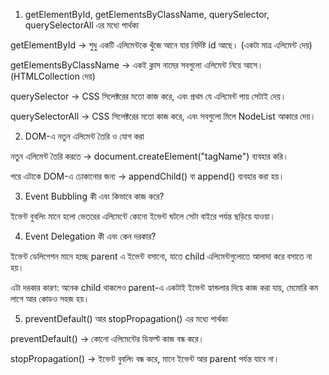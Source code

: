 1. getElementById, getElementsByClassName, querySelector, querySelectorAll এর মধ্যে পার্থক্য

getElementById → শুধু একটি এলিমেন্টকে খুঁজে আনে যার নির্দিষ্ট id আছে। (একটা মাত্র এলিমেন্ট দেয়)

getElementsByClassName → একই ক্লাস নামের সবগুলো এলিমেন্ট নিয়ে আসে। (HTMLCollection দেয়)

querySelector → CSS সিলেক্টরের মতো কাজ করে, এবং প্রথম যে এলিমেন্ট পায় সেটাই দেয়।

querySelectorAll → CSS সিলেক্টরের মতো কাজ করে, এবং সবগুলো মিলে NodeList আকারে দেয়।


2. DOM-এ নতুন এলিমেন্ট তৈরি ও যোগ করা

নতুন এলিমেন্ট তৈরি করতে → document.createElement("tagName") ব্যবহার করি।

পরে এটাকে DOM-এ ঢোকানোর জন্য → appendChild() বা append() ব্যবহার করা হয়।


3. Event Bubbling কী এবং কিভাবে কাজ করে?

ইভেন্ট বুবলিং মানে হলো ভেতরের এলিমেন্টে কোনো ইভেন্ট ঘটলে সেটা বাইরে পর্যন্ত ছড়িয়ে যাওয়া।


4. Event Delegation কী এবং কেন দরকার?

ইভেন্ট ডেলিগেশন মানে হচ্ছে parent এ ইভেন্ট বসানো, যাতে child এলিমেন্টগুলোতে আলাদা করে বসাতে না হয়।

এটা দরকার কারণ: অনেক child থাকলেও parent-এ একটাই ইভেন্ট হ্যান্ডলার দিয়ে কাজ করা যায়, মেমোরি কম লাগে আর কোডও সহজ হয়।


5. preventDefault() আর stopPropagation() এর মধ্যে পার্থক্য

preventDefault() → কোনো এলিমেন্টের ডিফল্ট কাজ বন্ধ করে।

stopPropagation() → ইভেন্ট বুবলিং বন্ধ করে, মানে ইভেন্ট আর parent পর্যন্ত যাবে না।
